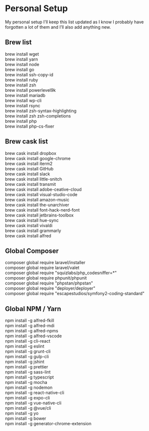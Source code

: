 # Personal Setup

My personal setup I'll keep this list updated as I know I probably have forgotten a lot of them and I’ll also add anything new.

## Brew list

brew install wget  
brew install yarn  
brew install node  
brew install go  
brew install ssh-copy-id  
brew install ruby  
brew install zsh  
brew install powerlevel9k  
brew install mariadb  
brew install wp-cli  
brew install rsync  
brew install zsh-syntax-highlighting  
brew install zsh zsh-completions  
brew install php  
brew install php-cs-fixer  

## Brew cask list

brew cask install dropbox  
brew cask install google-chrome  
brew cask install iterm2  
brew cask install GitHub  
brew cask install slack  
brew cask install little-snitch  
brew cask install transmit  
brew cask install adobe-ceative-cloud  
brew cask install visual-studio-code  
brew cask install amazon-music  
brew cask install the-unarchiver  
brew cask install font-hack-nerd-font  
brew cask install jetbrains-toolbox  
brew cask install hue-sync  
brew cask install vivaldi  
brew cask install grammarly  
brew cask install alfred  

## Global Composer

composer global require laravel/installer  
composer global require laravel/valet  
composer global require "squizlabs/php_codesniffer=*"  
composer global require phpunit/phpunit  
composer global require "phpstan/phpstan"  
composer global require "deployer/deployer"  
composer global require "escapestudios/symfony2-coding-standard"  

## Global NPM / Yarn  
npm install -g alfred-fkill   
npm install -g alfred-mdi  
npm install -g alfred-npms  
npm install -g alfred-vscode  
npm install -g cli-react  
npm install -g eslint  
npm install -g grunt-cli  
npm install -g gulp-cli  
npm install -g jshint  
npm install -g prettier  
npm install -g sass-lint  
npm install -g typescript  
npm install -g mocha  
npm install -g nodemon  
npm install -g react-native-cli  
npm install -g expo-cli  
npm install -g vue-native-cli  
npm install -g @vue/cli  
npm install -g yo  
npm install -g bower  
npm install -g generator-chrome-extension  


